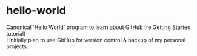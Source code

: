 # hello-world
Canonical 'Hello World' program to learn about GitHub (re Getting Started tutorial) <br>
I initially plan to use GitHub for version control & backup of my personal projects.

